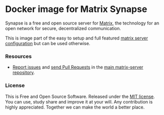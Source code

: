 Docker image for Matrix Synapse
======================

Synapse is a free and open source server for [Matrix](https://matrix.org), the technology for an open network for secure, decentralized communication.

This is image part of the easy to setup and full featured [matrix server configuration](https://github.com/xamanu/matrix-server) but can be used otherwise.


### Resources

 * [Report issues](/issues) and [send Pull Requests](https://github.com/xamany/matrix-server/pulls) in the [main matrix-server repository](https://github.com/xamanu/matrix-server).


### License

This is Free and Open Source Software. Released under the [MIT license](./LICENSE.md). You can use, study share and improve it at your will. Any contribution is highly appreciated. Together we can make the world a better place.
